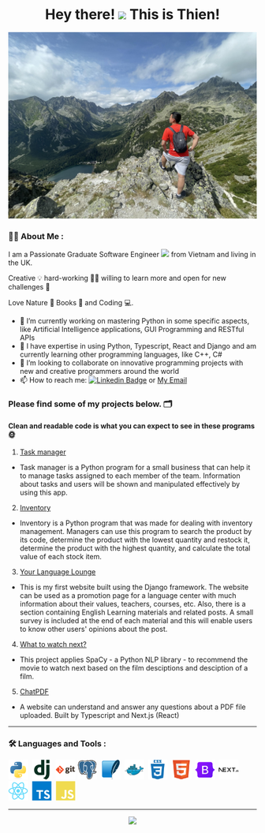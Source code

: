 <h1 align="center" >
  Hey there!
  <img src="https://media.giphy.com/media/hvRJCLFzcasrR4ia7z/giphy.gif" width="30px"/>
  This is Thien!
</h1>

<div align="center">
  <img src="pic/bg pic.jpg" width="800px"/>
</div>

### 👨‍💻 About Me :
I am a Passionate Graduate Software Engineer <img src="https://media.giphy.com/media/WUlplcMpOCEmTGBtBW/giphy.gif" width="30">  from Vietnam and living in the UK. 

Creative :bulb: hard-working 🧗‍♂️ willing to learn more and open for new challenges :muscle:

Love Nature 🌲 Books 📖 and Coding :computer:.

- 🔭 I’m currently working on mastering Python in some specific aspects, like Artificial Intelligence applications, GUI Programming and RESTful APIs
- 🌱 I have expertise in using Python, Typescript, React and Django and am currently learning other programming languages, like C++, C#
- 👯 I’m looking to collaborate on innovative programming projects with new and creative programmers around the world
- 📫 How to reach me: [![Linkedin Badge](https://img.shields.io/badge/-blue?style=flat&logo=Linkedin&logoColor=white)](https://www.linkedin.com/in/tri-thien-nguyen/) or [My Email](mailto:anretrithien@gmail.com)


### Please find some of my projects below. :card_index_dividers:
#### Clean and readable code is what you can expect to see in these programs :sun_with_face:

1. [Task manager](https://github.com/AndrewThien/Task-manager)
- Task manager is a Python program for a small business that can help it to manage tasks assigned to each member of the team. Information about tasks and users will be shown and manipulated effectively by using this app.

2. [Inventory](https://github.com/AndrewThien/Inventory)
- Inventory is a Python program that was made for dealing with inventory management. Managers can use this program to search the product by its code, determine the product with the lowest quantity and restock it, determine the product with the highest quantity, and calculate the total value of each stock item.

3. [Your Language Lounge](https://github.com/AndrewThien/Your-Language-Lounge)
- This is my first website built using the Django framework. The website can be used as a promotion page for a language center with much information about their values, teachers, courses, etc. Also, there is a section containing English Learning materials and related posts. A small survey is included at the end of each material and this will enable users to know other users' opinions about the post.

4. [What to watch next?](https://github.com/AndrewThien/What-will-I-watch-next-)
- This project applies SpaCy - a Python NLP library - to recommend the movie to watch next based on the film desciptions and desciption of a film.

5. [ChatPDF](https://github.com/AndrewThien/chatpdf)
- A website can understand and answer any questions about a PDF file uploaded. Built by Typescript and Next.js (React)

---

### :hammer_and_wrench: Languages and Tools :
<div>
  <img src="https://github.com/devicons/devicon/blob/master/icons/python/python-original.svg" title="Python"  alt="python" width="40" height="40"/>&nbsp;
  <img src="https://github.com/devicons/devicon/blob/master/icons/django/django-plain.svg" title="django" alt="django" width="40" height="40"/>&nbsp;
  <img src="https://github.com/devicons/devicon/blob/master/icons/git/git-original-wordmark.svg" title="Git" alt="Git" width="40" height="40"/>
  <img src="https://github.com/devicons/devicon/blob/master/icons/postgresql/postgresql-original.svg" title="numpy" alt="numpy" width="40" height="40"/>&nbsp;
  <img src="https://github.com/devicons/devicon/blob/master/icons/sqlite/sqlite-original.svg" title="SQLite"  alt="SQLite" width="40" height="40"/>&nbsp;
  <img src="https://github.com/devicons/devicon/blob/master/icons/docker/docker-original.svg" title="docker" alt="docker" width="40" height="40"/>&nbsp;
  <img src="https://github.com/devicons/devicon/blob/master/icons/css3/css3-plain-wordmark.svg"  title="CSS3" alt="CSS" width="40" height="40"/>&nbsp;
  <img src="https://github.com/devicons/devicon/blob/master/icons/html5/html5-original.svg" title="HTML5" alt="HTML" width="40" height="40"/>&nbsp;
  <img src="https://github.com/devicons/devicon/blob/master/icons/bootstrap/bootstrap-original.svg" title="bootstrap" alt="bootstrap" width="40" height="40"/>&nbsp;
  <img src="https://github.com/devicons/devicon/blob/master/icons/nextjs/nextjs-original-wordmark.svg" title="canva" alt="canva" width="40" height="40"/>&nbsp;
  <img src="https://github.com/devicons/devicon/blob/master/icons/react/react-original.svg" title="c++" alt="c++" width="40" height="40"/>&nbsp;
  <img src="https://github.com/devicons/devicon/blob/master/icons/typescript/typescript-original.svg" title="cs" alt="cs" width="40" height="40"/>&nbsp;
  <img src="https://github.com/devicons/devicon/blob/master/icons/javascript/javascript-plain.svg" title="js" alt="js" width="40" height="40"/>&nbsp;

</div>

---

<div align="center">
  <img src="https://media.giphy.com/media/M9gbBd9nbDrOTu1Mqx/giphy.gif" width="100"/>
</div>
